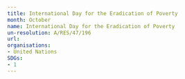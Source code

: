 ```yaml
---
title: International Day for the Eradication of Poverty
month: October
name: International Day for the Eradication of Poverty
un-resolution: A/RES/47/196
url: 
organisations:
- United Nations
SDGs:
- 1
---
```

